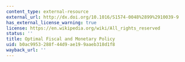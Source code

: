 ```yaml
---
content_type: external-resource
external_url: http://dx.doi.org/10.1016/S1574-0048%2899%2910039-9
has_external_license_warning: true
license: https://en.wikipedia.org/wiki/All_rights_reserved
status: ''
title: Optimal Fiscal and Monetary Policy
uid: b0ac9953-288f-44d9-ae19-9aaeb318d1f8
wayback_url: ''
---
```

